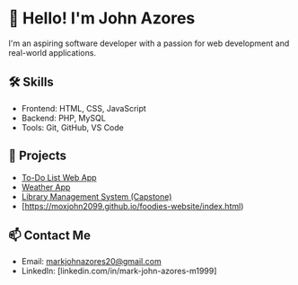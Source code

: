 # 👋 Hello! I'm John Azores

I'm an aspiring software developer with a passion for web development and real-world applications.

## 🛠️ Skills
- Frontend: HTML, CSS, JavaScript
- Backend: PHP, MySQL
- Tools: Git, GitHub, VS Code

## 📂 Projects
- [To-Do List Web App](https://github.com/moxjohn2099/todo-app)
- [Weather App](https://github.com/moxjohn2099/weather-app)
- [Library Management System (Capstone)](https://github.com/moxjohn2099/library-system)
-  [https://moxjohn2099.github.io/foodies-website/index.html)
## 📫 Contact Me
- Email: markjohnazores20@gmail.com
- LinkedIn: [linkedin.com/in/mark-john-azores-m1999]

